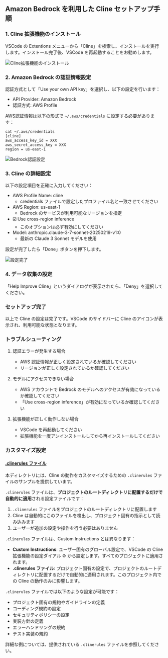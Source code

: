 ## Amazon Bedrock を利用した Cline セットアップ手順

### 1. Cline 拡張機能のインストール

VSCode の Extentions メニューから「Cline」を検索し、インストールを実行します。インストール完了後、VSCode を再起動することをお勧めします。

![Cline拡張機能のインストール](images/cline-setup1.png)

### 2. Amazon Bedrock の認証情報設定

認証方式として「Use your own API key」を選択し、以下の設定を行います：
- API Provider: Amazon Bedrock
- 認証方式: AWS Profile

AWS認証情報は以下の形式で `~/.aws/credentials` に設定する必要があります：

```
cat ~/.aws/credentials 
[cline]
aws_access_key_id = XXX
aws_secret_access_key = XXX
region = us-east-1
```

![Bedrock認証設定](images/cline-setup2.png)

### 3. Cline の詳細設定

以下の設定項目を正確に入力してください：

- AWS Profile Name: cline
  - credentials ファイルで設定したプロファイル名と一致させてください
- AWS Region: us-east-1
  - Bedrock のサービスが利用可能なリージョンを指定
- ☑️ Use cross-region inference
  - このオプションは必ず有効にしてください
- Model: anthropic.claude-3-7-sonnet-20250219-v1:0
  - 最新の Claude 3 Sonnet モデルを使用

設定が完了したら「Done」ボタンを押下します。

![設定完了](images/cline-setup3.png)

### 4. データ収集の設定

「Help Improve Cline」というダイアログが表示されたら、「Deny」を選択してください。

### セットアップ完了

以上で Cline の設定は完了です。VSCode のサイドバーに Cline のアイコンが表示され、利用可能な状態となります。

### トラブルシューティング

1. 認証エラーが発生する場合
   - AWS 認証情報が正しく設定されているか確認してください
   - リージョンが正しく設定されているか確認してください

2. モデルにアクセスできない場合
   - AWS アカウントで Bedrock のモデルへのアクセスが有効になっているか確認してください
   - 「Use cross-region inference」が有効になっているか確認してください

3. 拡張機能が正しく動作しない場合
   - VSCode を再起動してください
   - 拡張機能を一度アンインストールしてから再インストールしてください

### カスタマイズ設定

#### [.clinerules ファイル](https://docs.cline.bot/improving-your-prompting-skills/prompting)

本ディレクトリには、Cline の動作をカスタマイズするための `.clinerules` ファイルのサンプルを提供しています。

`.clinerules` ファイルは、**プロジェクトのルートディレクトリに配置するだけで自動的に適用**される設定ファイルです：

1. `.clinerules` ファイルをプロジェクトのルートディレクトリに配置します
2. Cline は自動的にこのファイルを検出し、プロジェクト固有の指示として読み込みます
3. ユーザーが追加の設定や操作を行う必要はありません

`.clinerules` ファイルは、Custom Instructions とは異なります：
- **Custom Instructions**: ユーザー固有のグローバル設定で、VSCode の Cline 拡張機能の設定ダイアル ⚙️ から設定します。すべてのプロジェクトに適用されます。
- **.clinerules ファイル**: プロジェクト固有の設定で、プロジェクトのルートディレクトリに配置するだけで自動的に適用されます。このプロジェクト内での Cline の動作のみに影響します。

`.clinerules` ファイルでは以下のような設定が可能です：
- プロジェクト固有の規約やガイドラインの定義
- コーディング規約の設定
- セキュリティポリシーの設定
- 実装方針の定義
- エラーハンドリングの規約
- テスト実装の規約

詳細な例については、提供されている `.clinerules` ファイルを参照してください。
